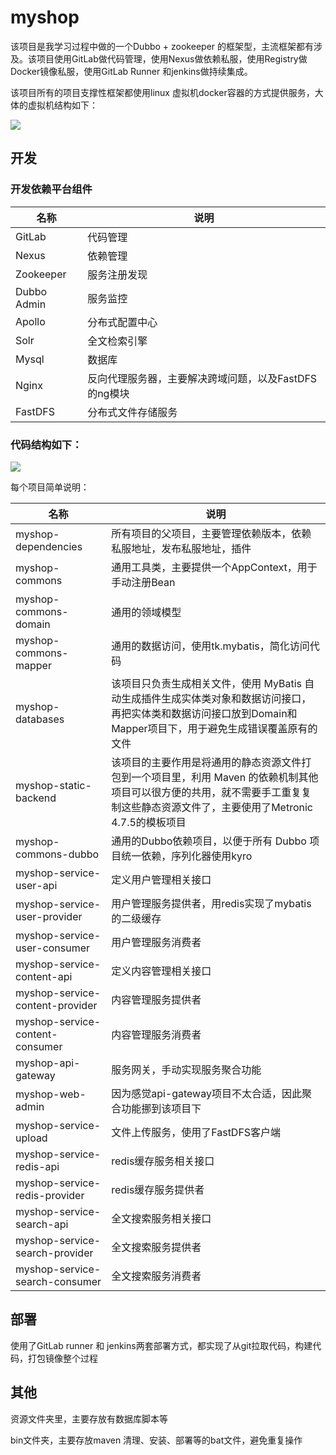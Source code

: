 # myshop

该项目是我学习过程中做的一个Dubbo + zookeeper 的框架型，主流框架都有涉及。该项目使用GitLab做代码管理，使用Nexus做依赖私服，使用Registry做Docker镜像私服，使用GitLab Runner 和jenkins做持续集成。

 该项目所有的项目支撑性框架都使用linux 虚拟机docker容器的方式提供服务，大体的虚拟机结构如下：

![](https://img2020.cnblogs.com/blog/1454956/202009/1454956-20200927165321380-418549834.png)

## 开发

### 开发依赖平台组件

| 名称        | 说明                                                  |
| ----------- | ----------------------------------------------------- |
| GitLab      | 代码管理                                              |
| Nexus       | 依赖管理                                              |
| Zookeeper   | 服务注册发现                                          |
| Dubbo Admin | 服务监控                                              |
| Apollo      | 分布式配置中心                                        |
| Solr        | 全文检索引擎                                          |
| Mysql       | 数据库                                                |
| Nginx       | 反向代理服务器，主要解决跨域问题，以及FastDFS的ng模块 |
| FastDFS     | 分布式文件存储服务                                    |



### 代码结构如下：

![](https://img2020.cnblogs.com/blog/1454956/202009/1454956-20200927170107506-1723236386.png)

每个项目简单说明：

| 名称                            | 说明                                                         |
| ------------------------------- | ------------------------------------------------------------ |
| myshop-dependencies             | 所有项目的父项目，主要管理依赖版本，依赖私服地址，发布私服地址，插件 |
| myshop-commons                  | 通用工具类，主要提供一个AppContext，用于手动注册Bean         |
| myshop-commons-domain           | 通用的领域模型                                               |
| myshop-commons-mapper           | 通用的数据访问，使用tk.mybatis，简化访问代码                 |
| myshop-databases                | 该项目只负责生成相关文件，使用 MyBatis 自动生成插件生成实体类对象和数据访问接口，再把实体类和数据访问接口放到Domain和Mapper项目下，用于避免生成错误覆盖原有的文件 |
| myshop-static-backend           | 该项目的主要作用是将通用的静态资源文件打包到一个项目里，利用 Maven 的依赖机制其他项目可以很方便的共用，就不需要手工重复复制这些静态资源文件了，主要使用了Metronic 4.7.5的模板项目 |
| myshop-commons-dubbo            | 通用的Dubbo依赖项目，以便于所有 Dubbo 项目统一依赖，序列化器使用kyro |
| myshop-service-user-api         | 定义用户管理相关接口                                         |
| myshop-service-user-provider    | 用户管理服务提供者，用redis实现了mybatis的二级缓存           |
| myshop-service-user-consumer    | 用户管理服务消费者                                           |
| myshop-service-content-api      | 定义内容管理相关接口                                         |
| myshop-service-content-provider | 内容管理服务提供者                                           |
| myshop-service-content-consumer | 内容管理服务消费者                                           |
| myshop-api-gateway              | 服务网关，手动实现服务聚合功能                               |
| myshop-web-admin                | 因为感觉api-gateway项目不太合适，因此聚合功能挪到该项目下    |
| myshop-service-upload           | 文件上传服务，使用了FastDFS客户端                            |
| myshop-service-redis-api        | redis缓存服务相关接口                                        |
| myshop-service-redis-provider   | redis缓存服务提供者                                          |
| myshop-service-search-api       | 全文搜索服务相关接口                                         |
| myshop-service-search-provider  | 全文搜索服务提供者                                           |
| myshop-service-search-consumer  | 全文搜索服务消费者                                           |

## 部署

使用了GitLab runner 和 jenkins两套部署方式，都实现了从git拉取代码，构建代码，打包镜像整个过程

## 其他

资源文件夹里，主要存放有数据库脚本等

bin文件夹，主要存放maven 清理、安装、部署等的bat文件，避免重复操作
